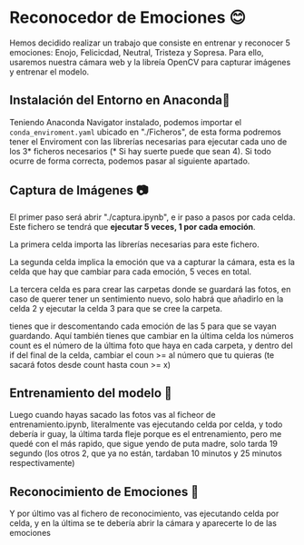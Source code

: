 # Reconocedor de Emociones 😊
Hemos decidido realizar un trabajo que consiste en entrenar y reconocer 5 emociones: Enojo, Felicicdad, Neutral, Tristeza y Sopresa. Para ello, usaremos nuestra cámara web y la libreía OpenCV para capturar imágenes y entrenar el modelo.  

## Instalación del Entorno en Anaconda🐍
Teniendo Anaconda Navigator instalado, podemos importar el <code>conda_enviroment.yaml</code> ubicado en "./Ficheros", de esta forma podremos tener el Enviroment con las librerías necesarias para ejecutar cada uno de los 3* ficheros necesarios (* Si hay suerte puede que sean 4). Si todo ocurre de forma correcta, podemos pasar al siguiente apartado.

## Captura de Imágenes 📷
El primer paso será abrir "./captura.ipynb", e ir paso a pasos por cada celda. Este fichero se tendrá que **ejecutar 5 veces, 1 por cada emoción**.

La primera celda importa las librerías necesarias para este fichero.

La segunda celda implica la emoción que va a capturar la cámara, esta es la celda que hay que cambiar para cada emoción, 5 veces en total.

La tercera celda es para crear las carpetas donde se guardará las fotos, en caso de querer tener un sentimiento nuevo, solo habrá que añadirlo en la celda 2 y ejecutar la celda 3 para que se cree la carpeta.



tienes que ir descomentando cada emoción de las 5 para que se vayan guardando. Aquí también tienes que cambiar en la última celda los números count es el número de la última foto que haya en cada carpeta, y dentro del if del final de la celda, cambiar el coun >= al número que tu quieras (te sacará fotos desde count hasta coun >= x)


## Entrenamiento del modelo 🧠
Luego cuando hayas sacado las fotos vas al ficheor de entrenamiento.ipynb, literalmente vas ejecutando celda por celda, y todo debería ir guay, la última tarda fleje porque es el entrenamiento, pero me quedé con el más rapido, que sigue yendo de puta madre, solo tarda 19 segundo (los otros 2, que ya no están, tardaban 10 minutos y 25 minutos respectivamente)

## Reconocimiento de Emociones 🤖
Y por último vas al fichero de reconocimiento, vas ejecutando celda por celda, y en la última se te debería abrir la cámara y aparecerte lo de las emociones